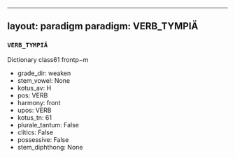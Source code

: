 
---
layout: paradigm
paradigm: VERB_TYMPIÄ
---
### ` VERB_TYMPIÄ `

Dictionary class61 frontp~m
* grade_dir: weaken
* stem_vowel: None
* kotus_av: H
* pos: VERB
* harmony: front
* upos: VERB
* kotus_tn: 61
* plurale_tantum: False
* clitics: False
* possessive: False
* stem_diphthong: None
